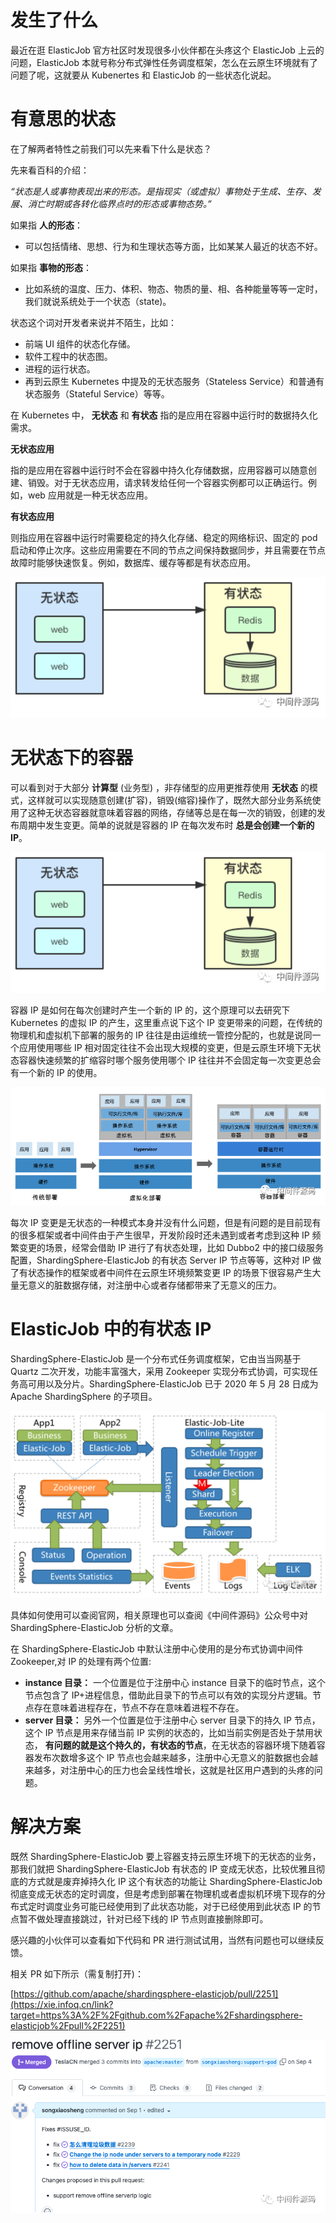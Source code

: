 # 发生了什么

最近在逛 ElasticJob 官方社区时发现很多小伙伴都在头疼这个 ElasticJob 上云的问题，ElasticJob 本就号称分布式弹性任务调度框架，怎么在云原生环境就有了问题了呢，这就要从 Kubenertes 和 ElasticJob 的一些状态化说起。

# 有意思的状态

在了解两者特性之前我们可以先来看下什么是状态？

先来看百科的介绍：

*“状态是人或事物表现出来的形态。是指现实（或虚拟）事物处于生成、生存、发展、消亡时期或各转化临界点时的形态或事物态势。”*

如果指 **人的形态**：

- 可以包括情绪、思想、行为和生理状态等方面，比如某某人最近的状态不好。

如果指 **事物的形态**：

- 比如系统的温度、压力、体积、物态、物质的量、相、各种能量等等一定时，我们就说系统处于一个状态（state)。

状态这个词对开发者来说并不陌生，比如：

- 前端 UI 组件的状态化存储。
- 软件工程中的状态图。
- 进程的运行状态。
- 再到云原生 Kubernetes 中提及的无状态服务（Stateless Service）和普通有状态服务（Stateful Service）等等。

在 Kubernetes 中， **无状态** 和 **有状态** 指的是应用在容器中运行时的数据持久化需求。

**无状态应用**

指的是应用在容器中运行时不会在容器中持久化存储数据，应用容器可以随意创建、销毁。对于无状态应用，请求转发给任何一个容器实例都可以正确运行。例如，web 应用就是一种无状态应用。

**有状态应用**

则指应用在容器中运行时需要稳定的持久化存储、稳定的网络标识、固定的 pod 启动和停止次序。这些应用需要在不同的节点之间保持数据同步，并且需要在节点故障时能够快速恢复。例如，数据库、缓存等都是有状态应用。

![img](/img/chapter_post/img.png)

# 无状态下的容器

可以看到对于大部分 **计算型** (业务型) ，非存储型的应用更推荐使用 **无状态** 的模式，这样就可以实现随意创建(扩容)，销毁(缩容)操作了，既然大部分业务系统使用了这种无状态容器就意味着容器的网络，存储等总是在每一次的销毁，创建的发布周期中发生变更。简单的说就是容器的 IP 在每次发布时 **总是会创建一个新的 IP**。

![img](/img/chapter_post/img_1.png)

容器 IP 是如何在每次创建时产生一个新的 IP 的，这个原理可以去研究下 Kubernetes 的虚拟 IP 的产生，这里重点说下这个 IP 变更带来的问题，在传统的物理机和虚拟机下部署的服务的 IP 往往是由运维统一管控分配的，也就是说同一个应用使用哪些 IP 相对固定往往不会出现大规模的变更，但是云原生环境下无状态容器快速频繁的扩缩容时哪个服务使用哪个 IP 往往并不会固定每一次变更总会有一个新的 IP 的使用。

![img](/img/chapter_post/img_2.png)

每次 IP 变更是无状态的一种模式本身并没有什么问题，但是有问题的是目前现有的很多框架或者中间件由于产生很早，开发阶段时还未遇到或者考虑到这种 IP 频繁变更的场景，经常会借助 IP 进行了有状态处理，比如 Dubbo2 中的接口级服务配置，ShardingSphere-ElasticJob 的有状态 Server IP 节点等等，这种对 IP 做了有状态操作的框架或者中间件在云原生环境频繁变更 IP 的场景下很容易产生大量无意义的脏数据存储，对注册中心或者存储都带来了无意义的压力。

# ElasticJob 中的有状态 IP

ShardingSphere-ElasticJob 是一个分布式任务调度框架，它由当当网基于 Quartz 二次开发，功能丰富强大，采用 Zookeeper 实现分布式协调，可实现任务高可用以及分片。ShardingSphere-ElasticJob 已于 2020 年 5 月 28 日成为 Apache ShardingSphere 的子项目。

![img](/img/chapter_post/img_3.png)

具体如何使用可以查阅官网，相关原理也可以查阅《中间件源码》公众号中对 ShardingSphere-ElasticJob 分析的文章。

在 ShardingSphere-ElasticJob 中默认注册中心使用的是分布式协调中间件 Zookeeper,对 IP 的处理有两个位置:

- **instance 目录：** 一个位置是位于注册中心 instance 目录下的临时节点，这个节点包含了 IP+进程信息，借助此目录下的节点可以有效的实现分片逻辑。节点存在意味着进程存在，节点不存在意味着进程不存在。
- **server 目录：** 另外一个位置是位于注册中心 server 目录下的持久 IP 节点，这个 IP 节点是用来存储当前 IP 实例的状态的，比如当前实例是否处于禁用状态， **有问题的就是这个持久的，有状态的节点**，在无状态的容器环境下随着容器发布次数增多这个 IP 节点也会越来越多，注册中心无意义的脏数据也会越来越多，对注册中心的压力也会呈线性增长，这就是社区用户遇到的头疼的问题。

# 解决方案

既然 ShardingSphere-ElasticJob 要上容器支持云原生环境下的无状态的业务，那我们就把 ShardingSphere-ElasticJob 有状态的 IP 变成无状态，比较优雅且彻底的方式就是废弃掉持久化 IP 这个有状态的功能让 ShardingSphere-ElasticJob 彻底变成无状态的定时调度，但是考虑到部署在物理机或者虚拟机环境下现存的分布式定时调度业务可能已经使用到了此状态功能，对于已经使用到此状态 IP 的节点暂不做处理直接跳过，针对已经下线的 IP 节点则直接删除即可。

感兴趣的小伙伴可以查看如下代码和 PR 进行测试试用，当然有问题也可以继续反馈。

相关 PR 如下所示（需复制打开)：

[https://github.com/apache/shardingsphere-elasticjob/pull/2251](https://xie.infoq.cn/link?target=https%3A%2F%2Fgithub.com%2Fapache%2Fshardingsphere-elasticjob%2Fpull%2F2251)

![img](/img/chapter_post/img_4.png)
 